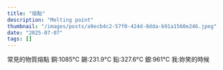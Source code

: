 ```yaml
---
title: "熔點"
description: "Melting point"
thumbnail: "/images/posts/a9ecb4c2-57f0-424d-8dda-b91a1560e246.jpeg"
date: "2025-07-07"
tags: []
---
```


常見的物質熔點
銅:1085°C
錫:231.9°C
鉛:327.6°C
銀:961°C
我:妳笑的時候


